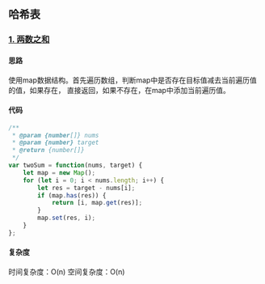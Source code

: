 ## 哈希表
### [1. 两数之和](https://leetcode-cn.com/problems/two-sum/)
#### 思路
使用map数据结构。首先遍历数组，判断map中是否存在目标值减去当前遍历值的值，如果存在，
直接返回，如果不存在，在map中添加当前遍历值。
#### 代码
```js
/**
 * @param {number[]} nums
 * @param {number} target
 * @return {number[]}
 */
var twoSum = function(nums, target) {
    let map = new Map();
    for (let i = 0; i < nums.length; i++) {
        let res = target - nums[i];
        if (map.has(res)) {
            return [i, map.get(res)];
        }
        map.set(res, i);
    }
};
```
#### 复杂度
时间复杂度：O(n)
空间复杂度：O(n)